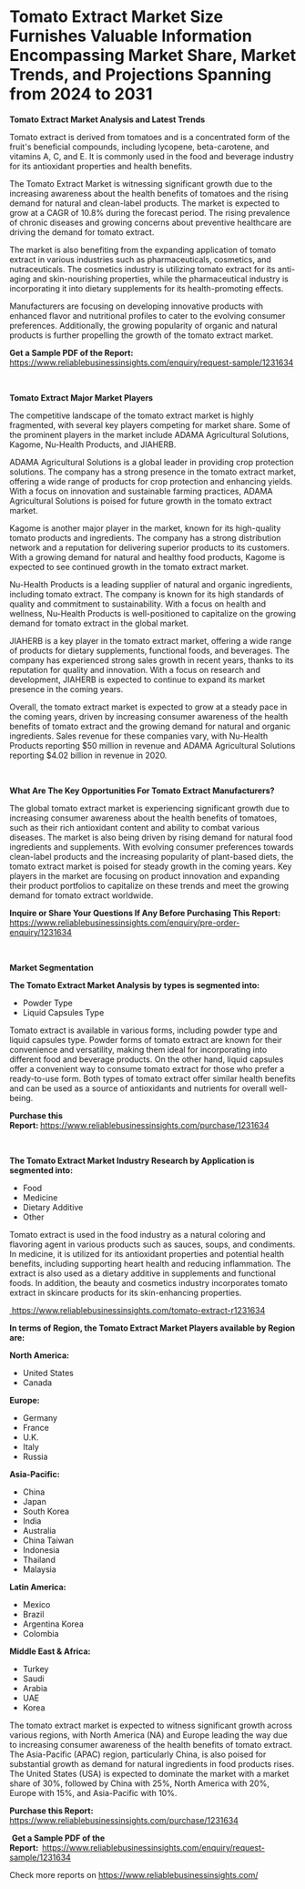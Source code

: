 <p><h1>Tomato Extract Market Size Furnishes Valuable Information Encompassing Market Share, Market Trends, and Projections Spanning from 2024 to 2031</h1></p><p><strong>Tomato Extract Market Analysis and Latest Trends</strong></p>
<p><p>Tomato extract is derived from tomatoes and is a concentrated form of the fruit's beneficial compounds, including lycopene, beta-carotene, and vitamins A, C, and E. It is commonly used in the food and beverage industry for its antioxidant properties and health benefits.</p><p>The Tomato Extract Market is witnessing significant growth due to the increasing awareness about the health benefits of tomatoes and the rising demand for natural and clean-label products. The market is expected to grow at a CAGR of 10.8% during the forecast period. The rising prevalence of chronic diseases and growing concerns about preventive healthcare are driving the demand for tomato extract.</p><p>The market is also benefiting from the expanding application of tomato extract in various industries such as pharmaceuticals, cosmetics, and nutraceuticals. The cosmetics industry is utilizing tomato extract for its anti-aging and skin-nourishing properties, while the pharmaceutical industry is incorporating it into dietary supplements for its health-promoting effects.</p><p>Manufacturers are focusing on developing innovative products with enhanced flavor and nutritional profiles to cater to the evolving consumer preferences. Additionally, the growing popularity of organic and natural products is further propelling the growth of the tomato extract market.</p></p>
<p><strong>Get a Sample PDF of the Report:&nbsp;</strong> <a href="https://www.reliablebusinessinsights.com/enquiry/request-sample/1231634">https://www.reliablebusinessinsights.com/enquiry/request-sample/1231634</a></p>
<p>&nbsp;</p>
<p><strong>Tomato Extract Major Market Players</strong></p>
<p><p>The competitive landscape of the tomato extract market is highly fragmented, with several key players competing for market share. Some of the prominent players in the market include ADAMA Agricultural Solutions, Kagome, Nu-Health Products, and JIAHERB.</p><p>ADAMA Agricultural Solutions is a global leader in providing crop protection solutions. The company has a strong presence in the tomato extract market, offering a wide range of products for crop protection and enhancing yields. With a focus on innovation and sustainable farming practices, ADAMA Agricultural Solutions is poised for future growth in the tomato extract market.</p><p>Kagome is another major player in the market, known for its high-quality tomato products and ingredients. The company has a strong distribution network and a reputation for delivering superior products to its customers. With a growing demand for natural and healthy food products, Kagome is expected to see continued growth in the tomato extract market.</p><p>Nu-Health Products is a leading supplier of natural and organic ingredients, including tomato extract. The company is known for its high standards of quality and commitment to sustainability. With a focus on health and wellness, Nu-Health Products is well-positioned to capitalize on the growing demand for tomato extract in the global market.</p><p>JIAHERB is a key player in the tomato extract market, offering a wide range of products for dietary supplements, functional foods, and beverages. The company has experienced strong sales growth in recent years, thanks to its reputation for quality and innovation. With a focus on research and development, JIAHERB is expected to continue to expand its market presence in the coming years.</p><p>Overall, the tomato extract market is expected to grow at a steady pace in the coming years, driven by increasing consumer awareness of the health benefits of tomato extract and the growing demand for natural and organic ingredients. Sales revenue for these companies vary, with Nu-Health Products reporting $50 million in revenue and ADAMA Agricultural Solutions reporting $4.02 billion in revenue in 2020.</p></p>
<p>&nbsp;</p>
<p><strong>What Are The Key Opportunities For Tomato Extract Manufacturers?</strong></p>
<p><p>The global tomato extract market is experiencing significant growth due to increasing consumer awareness about the health benefits of tomatoes, such as their rich antioxidant content and ability to combat various diseases. The market is also being driven by rising demand for natural food ingredients and supplements. With evolving consumer preferences towards clean-label products and the increasing popularity of plant-based diets, the tomato extract market is poised for steady growth in the coming years. Key players in the market are focusing on product innovation and expanding their product portfolios to capitalize on these trends and meet the growing demand for tomato extract worldwide.</p></p>
<p><strong>Inquire or Share Your Questions If Any Before Purchasing This Report:</strong> <a href="https://www.reliablebusinessinsights.com/enquiry/pre-order-enquiry/1231634">https://www.reliablebusinessinsights.com/enquiry/pre-order-enquiry/1231634</a></p>
<p>&nbsp;</p>
<p><strong>Market Segmentation</strong></p>
<p><strong>The Tomato Extract Market Analysis by types is segmented into:</strong></p>
<p><ul><li>Powder Type</li><li>Liquid Capsules Type</li></ul></p>
<p><p>Tomato extract is available in various forms, including powder type and liquid capsules type. Powder forms of tomato extract are known for their convenience and versatility, making them ideal for incorporating into different food and beverage products. On the other hand, liquid capsules offer a convenient way to consume tomato extract for those who prefer a ready-to-use form. Both types of tomato extract offer similar health benefits and can be used as a source of antioxidants and nutrients for overall well-being.</p></p>
<p><strong>Purchase this Report:&nbsp;</strong><a href="https://www.reliablebusinessinsights.com/purchase/1231634">https://www.reliablebusinessinsights.com/purchase/1231634</a></p>
<p>&nbsp;</p>
<p><strong>The Tomato Extract Market Industry Research by Application is segmented into:</strong></p>
<p><ul><li>Food</li><li>Medicine</li><li>Dietary Additive</li><li>Other</li></ul></p>
<p><p>Tomato extract is used in the food industry as a natural coloring and flavoring agent in various products such as sauces, soups, and condiments. In medicine, it is utilized for its antioxidant properties and potential health benefits, including supporting heart health and reducing inflammation. The extract is also used as a dietary additive in supplements and functional foods. In addition, the beauty and cosmetics industry incorporates tomato extract in skincare products for its skin-enhancing properties.</p></p>
<p><a href="https://www.reliablebusinessinsights.com/tomato-extract-r1231634">&nbsp;https://www.reliablebusinessinsights.com/tomato-extract-r1231634</a></p>
<p><strong>In terms of Region, the Tomato Extract Market Players available by Region are:</strong></p>
<p>
    <p> <strong> North America: </strong>
        <ul>
            <li>United States</li>
            <li>Canada</li>
        </ul>
        </p> 
    <p> <strong> Europe: </strong>
        <ul>
            <li>Germany</li>
            <li>France</li>
            <li>U.K.</li>
            <li>Italy</li>
            <li>Russia</li>
        </ul>
        </p> 
    <p> <strong> Asia-Pacific: </strong>
        <ul>
            <li>China</li>
            <li>Japan</li>
            <li>South Korea</li>
            <li>India</li>
            <li>Australia</li>
            <li>China Taiwan</li>
            <li>Indonesia</li>
            <li>Thailand</li>
            <li>Malaysia</li>
        </ul>
        </p> 
    <p> <strong> Latin America: </strong>
        <ul>
            <li>Mexico</li>
            <li>Brazil</li>
            <li>Argentina Korea</li>
            <li>Colombia</li>
        </ul>
        </p> 
    <p> <strong> Middle East & Africa: </strong>
        <ul>
            <li>Turkey</li>
            <li>Saudi</li>
            <li>Arabia</li>
            <li>UAE</li>
            <li>Korea</li>
        </ul>
    </p>
    </p>
<p><p>The tomato extract market is expected to witness significant growth across various regions, with North America (NA) and Europe leading the way due to increasing consumer awareness of the health benefits of tomato extract. The Asia-Pacific (APAC) region, particularly China, is also poised for substantial growth as demand for natural ingredients in food products rises. The United States (USA) is expected to dominate the market with a market share of 30%, followed by China with 25%, North America with 20%, Europe with 15%, and Asia-Pacific with 10%.</p></p>
<p><strong>Purchase this Report: </strong><a href="https://www.reliablebusinessinsights.com/purchase/1231634">https://www.reliablebusinessinsights.com/purchase/1231634</a></p>
<p>&nbsp;<strong>Get a Sample PDF of the Report:&nbsp;&nbsp;</strong><a href="https://www.reliablebusinessinsights.com/enquiry/request-sample/1231634">https://www.reliablebusinessinsights.com/enquiry/request-sample/1231634</a></p>
<p><strong></strong></p>
<p>Check more reports on <a href="https://www.reliablebusinessinsights.com/">https://www.reliablebusinessinsights.com/</a></p>